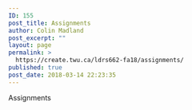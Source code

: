 ```yaml
---
ID: 155
post_title: Assignments
author: Colin Madland
post_excerpt: ""
layout: page
permalink: >
  https://create.twu.ca/ldrs662-fa18/assignments/
published: true
post_date: 2018-03-14 22:23:35
---
```

Assignments